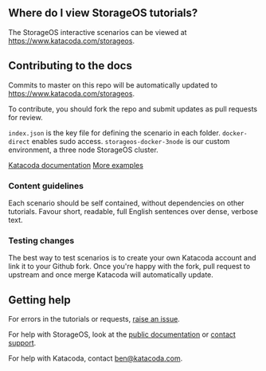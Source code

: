 ## Where do I view StorageOS tutorials?

The StorageOS interactive scenarios can be viewed at https://www.katacoda.com/storageos.

## Contributing to the docs

Commits to master on this repo will be automatically updated to https://www.katacoda.com/storageos.

To contribute, you should fork the repo and submit updates as pull requests for review.

`index.json` is the key file for defining the scenario in each folder.
`docker-direct` enables sudo access.
`storageos-docker-3node` is our custom environment, a three node StorageOS cluster.

[Katacoda documentation](www.katacoda.com/docs)
[More examples](https://github.com/katacoda-scenarios)

### Content guidelines

Each scenario should be self contained, without dependencies on other tutorials.
Favour short, readable, full English sentences over dense, verbose text.

### Testing changes

The best way to test scenarios is to create your own Katacoda account and link it to your Github fork. Once you're happy with the fork, pull request to upstream and once merge Katacoda will automatically update.

## Getting help

For errors in the tutorials or requests, [raise an issue](https://github.com/storageos/tutorials/issues/new).

For help with StorageOS, look at the [public documentation](docs.storageos.com) or [contact support](mailto:support@storageos.com).

For help with Katacoda, contact [ben@katacoda.com](mailto:ben@katacoda.com).
